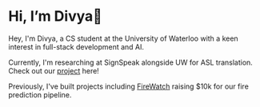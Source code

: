 # Hi, I’m Divya👋

Hey, I'm Divya, a CS student at the University of Waterloo with a keen interest in full-stack development and AI. 

Currently, I'm researching at SignSpeak alongside UW for ASL translation. Check out our [project](https://github.com/adityamakkar000/SignSpeak) here! 

Previously, I've built projects including [FireWatch](https://github.com/FireWatch-ai/fireWatch) raising $10k for our fire prediction pipeline.

